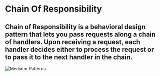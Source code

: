 # Chain Of Responsibility

## Chain of Responsibility is a behavioral design pattern that lets you pass requests along a chain of handlers. Upon receiving a request, each handler decides either to process the request or to pass it to the next handler in the chain.

![Mediator Patterns](https://refactoring.guru/images/patterns/content/chain-of-responsibility/chain-of-responsibility.png)
